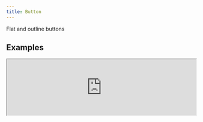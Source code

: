 ```yaml
---
title: Button
---
```

Flat and outline buttons

## Examples

<div><iframe style="width: 100%; margin: 0;" src="http://ui-demos.blankapp.org/button-example" scrolling="no" /></div>

```jsx
<Button text={'Button'} />
```

## Types

### Flat

<div><iframe style="width: 100%; margin: 0;" src="http://ui-demos.blankapp.org/button-types-flat" scrolling="no" /></div>

```jsx
<Button styleName={'flat-primary'} text={'Button'} />
<Button styleName={'flat-accent'} text={'Button'} />
```

### Outline

<div><iframe style="width: 100%; margin: 0;" src="http://ui-demos.blankapp.org/button-types-outline" scrolling="no" /></div>

```jsx
<Button styleName={'outline-primary'} text={'Button'} />
<Button styleName={'outline-accent'} text={'Button'} />
```

## States

### Disabled

<div><iframe style="width: 100%; margin: 0;" src="http://ui-demos.blankapp.org/button-state-disabled" scrolling="no" /></div>

```jsx
<Button text={'Button'} disabled />
```

### Loading

<div><iframe style="width: 100%; margin: 0;" src="http://ui-demos.blankapp.org/button-state-loading" scrolling="no" /></div>

```jsx
<Button text={'Button'} loading />
```

## Variations

### Size

<div><iframe style="width: 100%; margin: 0;" src="http://ui-demos.blankapp.org/button-variations-size" scrolling="no" /></div>

```jsx
<Button size={'mini'} text={'MINI'} />
<Button size={'small'} text={'SMALL'} />
<Button size={'medium'} text={'MEDIUM'} />
<Button size={'large'} text={'LARGE'} />
<Button size={'big'} text={'BIG'} />
```

### Rounded

<div><iframe style="width: 100%; margin: 0;" src="http://ui-demos.blankapp.org/button-variations-rounded" scrolling="no" /></div>

```jsx
<Button text={'Button'} rounded={false} />
```

### Circular

<div><iframe style="width: 100%; margin: 0;" src="http://ui-demos.blankapp.org/button-variations-circular" scrolling="no" /></div>

```jsx
<Button text={'OK'} circular />
```

### Fluid

<div><iframe style="width: 100%; margin: 0;" src="http://ui-demos.blankapp.org/button-variations-fluid" scrolling="no" /></div>

```jsx
<Button text={'Button'} fluid />
```

## API

### Props

Name | Description | Type | Optional value | Default
--- | --- | --- | --- | ---
`children` | - | string, element | - | -
`text` | - | string | - | Empty string ('')
`disabled` | - | bool | - | `false`
`loading` | - | bool | - | `false`
`size` | - | enum | `mini`, `small`, `medium`, `large`, `big` | `medium`
`rounded` | - | bool | - | `false`
`circular` | - | bool | - | `false`
`fluid` | - | bool | - | `false`

### Events

Name | Description
--- | ---
`onPress` | -
